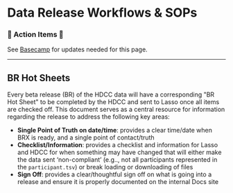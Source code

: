 # Data Release Workflows & SOPs

### 🚧 Action Items 🚧

See [Basecamp](https://3.basecamp.com/5032058/buckets/35843816/todolists/8733090807) for updates needed for this page.

------------------------

## BR Hot Sheets

Every beta release (BR) of the HDCC data will have a corresponding "BR Hot Sheet" to be completed by the HDCC and sent to Lasso once all items are checked off. This document serves as a central resource for information regarding the release to address the following key areas:

- **Single Point of Truth on date/time**: provides a clear time/date when BRX is ready, and a single point of contact/truth 
- **Checklist/Information**: provides a checklist and information for Lasso and HDCC for when something may have changed that will either make the data sent ‘non-compliant’ (e.g.., not all participants represented in the `participant.tsv`) or break loading or downloading of files
- **Sign Off**: provides a clear/thoughtful sign off on what is going into a release and ensure it is properly documented on the internal Docs site

